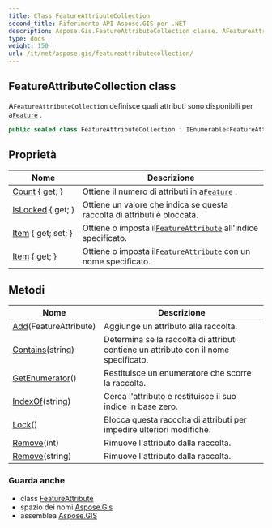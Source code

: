 ```yaml
---
title: Class FeatureAttributeCollection
second_title: Riferimento API Aspose.GIS per .NET
description: Aspose.Gis.FeatureAttributeCollection classe. AFeatureAttributeCollection definisce quali attributi sono disponibili per aFeature .
type: docs
weight: 150
url: /it/net/aspose.gis/featureattributecollection/
---
```

## FeatureAttributeCollection class

A`FeatureAttributeCollection` definisce quali attributi sono disponibili per a[`Feature`](../feature/) .

```csharp
public sealed class FeatureAttributeCollection : IEnumerable<FeatureAttribute>
```

## Proprietà

| Nome | Descrizione |
| --- | --- |
| [Count](../../aspose.gis/featureattributecollection/count/) { get; } | Ottiene il numero di attributi in a[`Feature`](../feature/) . |
| [IsLocked](../../aspose.gis/featureattributecollection/islocked/) { get; } | Ottiene un valore che indica se questa raccolta di attributi è bloccata. |
| [Item](../../aspose.gis/featureattributecollection/item/) { get; set; } | Ottiene o imposta il[`FeatureAttribute`](../featureattribute/) all'indice specificato. |
| [Item](../../aspose.gis/featureattributecollection/item/) { get; } | Ottiene o imposta il[`FeatureAttribute`](../featureattribute/) con un nome specificato. |

## Metodi

| Nome | Descrizione |
| --- | --- |
| [Add](../../aspose.gis/featureattributecollection/add/)(FeatureAttribute) | Aggiunge un attributo alla raccolta. |
| [Contains](../../aspose.gis/featureattributecollection/contains/)(string) | Determina se la raccolta di attributi contiene un attributo con il nome specificato. |
| [GetEnumerator](../../aspose.gis/featureattributecollection/getenumerator/)() | Restituisce un enumeratore che scorre la raccolta. |
| [IndexOf](../../aspose.gis/featureattributecollection/indexof/)(string) | Cerca l'attributo e restituisce il suo indice in base zero. |
| [Lock](../../aspose.gis/featureattributecollection/lock/)() | Blocca questa raccolta di attributi per impedire ulteriori modifiche. |
| [Remove](../../aspose.gis/featureattributecollection/remove/#remove)(int) | Rimuove l'attributo dalla raccolta. |
| [Remove](../../aspose.gis/featureattributecollection/remove/#remove_1)(string) | Rimuove l'attributo dalla raccolta. |

### Guarda anche

* class [FeatureAttribute](../featureattribute/)
* spazio dei nomi [Aspose.Gis](../../aspose.gis/)
* assemblea [Aspose.GIS](../../)


